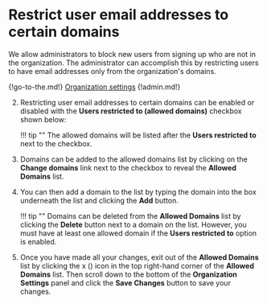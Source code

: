 # Restrict user email addresses to certain domains

We allow administrators to block new users from signing up who are not in
 the organization. The administrator can accomplish this by restricting
 users to have email addresses only from the organization's domains.

{!go-to-the.md!} [Organization settings](/#administration/)
{!admin.md!}

2. Restricting user email addresses to certain domains can be enabled or disabled
 with the **Users restricted to (allowed domains)** checkbox shown below:

    !!! tip ""
        The allowed domains will be listed after the **Users restricted to**
         next to the checkbox.

3. Domains can be added to the allowed domains list by clicking on the **Change
domains** link next to the checkbox to reveal the **Allowed Domains** list.

4. You can then add a domain to the list by typing the domain into the box
underneath the list and clicking the **Add** button.

    !!! tip ""
        Domains can be deleted from the **Allowed Domains** list by clicking the
        **Delete** button next to a domain on the list. However, you must have
        at least one allowed domain if the **Users restricted to** option is
        enabled.

5. Once you have made all your changes, exit out of the **Allowed Domains** list
 by clicking the x (<i class="icon-vector-remove"></i>) icon in the top
 right-hand corner of the **Allowed Domains** list. Then scroll down to the
 bottom of the **Organization Settings** panel and click the **Save Changes**
 button to save your changes.

